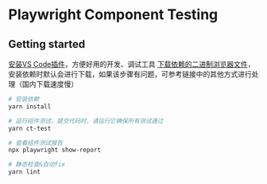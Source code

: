 # Playwright Component Testing

## Getting started

[安装VS Code插件](https://playwright.dev/docs/getting-started-vscode)，方便好用的开发、调试工具
[下载依赖的二进制浏览器文件](https://playwright.dev/docs/browsers)，安装依赖时默认会进行下载，如果该步骤有问题，可参考链接中的其他方式进行处理（国内下载速度慢）

```bash
# 安装依赖
yarn install

# 运行组件测试，提交代码时，请运行它确保所有测试通过
yarn ct-test

# 查看组件测试报告
npx playwright show-report

# 静态检查&自动fix
yarn lint
```